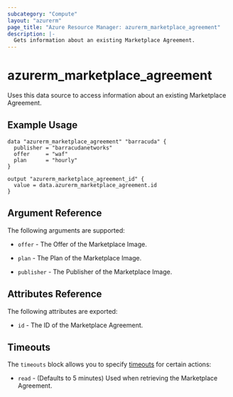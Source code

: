 ```yaml
---
subcategory: "Compute"
layout: "azurerm"
page_title: "Azure Resource Manager: azurerm_marketplace_agreement"
description: |-
  Gets information about an existing Marketplace Agreement.
---
```


# azurerm_marketplace_agreement

Uses this data source to access information about an existing Marketplace Agreement.

## Example Usage

```hcl
data "azurerm_marketplace_agreement" "barracuda" {
  publisher = "barracudanetworks"
  offer     = "waf"
  plan      = "hourly"
}

output "azurerm_marketplace_agreement_id" {
  value = data.azurerm_marketplace_agreement.id
}
```

## Argument Reference

The following arguments are supported:

* `offer` - The Offer of the Marketplace Image.

* `plan` - The Plan of the Marketplace Image.

* `publisher` - The Publisher of the Marketplace Image.

## Attributes Reference

The following attributes are exported:

* `id` - The ID of the Marketplace Agreement.

## Timeouts

The `timeouts` block allows you to specify [timeouts](https://www.terraform.io/language/resources/syntax#operation-timeouts) for certain actions:

* `read` - (Defaults to 5 minutes) Used when retrieving the Marketplace Agreement.

